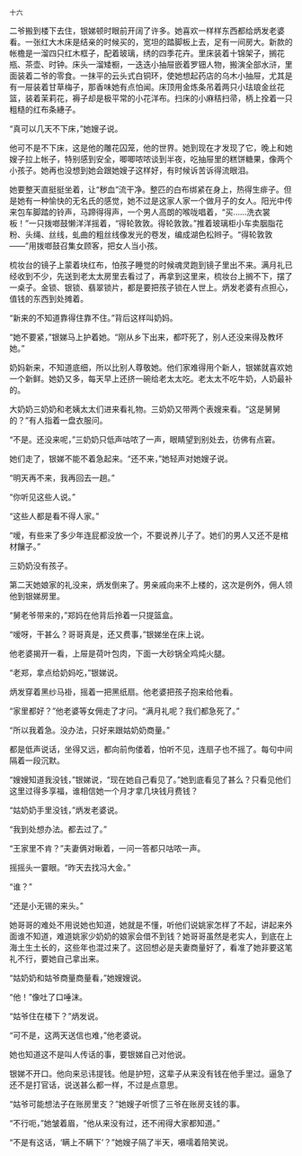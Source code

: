     十六 

   二爷搬到楼下去住，银娣顿时眼前开阔了许多。她喜欢一样样东西都给炳发老婆看。一张红大木床是结亲的时候买的，宽坦的踏脚板上去，足有一间房大。新款的帐檐是一溜四只红木框子，配着玻璃，绣的四季花卉。里床装着十锦架子，搁花瓶、茶壶、时钟。床头一溜矮橱，一迭迭小抽屉嵌着罗钿人物，搬演全部水浒，里面装着二爷的零食。一抹平的云头式白铜环，使她想起药店的乌木小抽屉，尤其是有一屉装着甘草梅子，那香味她有点怕闻。床顶用金炼条吊着两只小珐琅金丝花篮，装着茉莉花，褥子却是极平常的小花洋布。扫床的小麻秸扫帚，柄上拴着一只粗糙的红布条繐子。

   “真可以几天不下床，”她嫂子说。

   他可不是不下床，这是他的雕花囚笼，他的世界。她到现在才发现了它，晚上和她嫂子拉上帐子，特别感到安全，唧唧哝哝谈到半夜，吃抽屉里的糕饼糖果，像两个小孩子。她再也没想到她会跟她嫂子这样好，有时候诉苦诉得流眼泪。

   她要整天直挺挺坐着，让“秽血”流干净。整匹的白布绑紧在身上，热得生痱子。但是她有一种愉快的无名氏的感觉，她不过是这家人家一个做月子的女人。阳光中传来包车脚踏的铃声，马蹄得得声，一个男人高朗的喉咙唱着，“买……洗衣裳板！”一只拨啷鼓懒洋洋摇着，“得轮敦敦。得轮敦敦。”推着玻璃柜小车卖胭脂花粉、头绳、丝线，虬曲的粗丝线像发光的卷发，编成湖色松辫子。“得轮敦敦——”用拨啷鼓召集女顾客，把女人当小孩。

   梳妆台的镜子上蒙着块红布，怕孩子睡觉的时候魂灵跑到镜子里出不来。满月礼已经收到不少，先送到老太太房里去看过了，再拿到这里来，梳妆台上搁不下，摆了一桌子。金锁、银锁、翡翠锁片，都是要把孩子锁在人世上。炳发老婆有点担心，值钱的东西到处摊着。

   “新来的不知道靠得住靠不住。”背后这样叫奶妈。

   “她不要紧，”银娣马上护着她。“刚从乡下出来，都吓死了，别人还没来得及教坏她。”

   奶妈新来，不知道底细，所以比别人尊敬她。他们家难得用个新人，银娣就喜欢她一个新鲜。她奶又多，每天早上还挤一碗给老太太吃。老太太不吃牛奶，人奶最补的。

   大奶奶三奶奶和老姨太太们进来看礼物。三奶奶又带两个表嫂来看。“这是舅舅的？”有人指着一盘衣服问。

   “不是。还没来呢，”三奶奶只低声咕哝了一声，眼睛望到别处去，彷佛有点窘。

   她们走了，银娣不能不着急起来。“还不来，”她轻声对她嫂子说。

   “明天再不来，我再回去一趟。”

   “你听见这些人说。”

   “这些人都是看不得人家。”

   “嗳，有些来了多少年连屁都没放一个，不要说养儿子了。她们的男人又还不是棺材饟子。”

   三奶奶没有孩子。

   第二天她娘家的礼没来，炳发倒来了。男亲戚向来不上楼的，这次是例外，佣人领他到银娣房里。

   “舅老爷带来的，”郑妈在他背后拎着一只提篮盒。

   “嗳呀，干甚么？哥哥真是，还又费事，”银娣坐在床上说。

   他老婆揭开一看，上屉是荷叶包肉，下面一大砂锅全鸡炖火腿。

   “老郑，拿点给奶妈吃，”银娣说。

   炳发穿着黑纱马褂，摇着一把黑纸扇。他老婆把孩子抱来给他看。

   “家里都好？”他老婆等女佣走了才问。“满月礼呢？我们都急死了。”

   “所以我着急。没办法，只好来跟姑奶奶商量。”

   都是低声说话，坐得又远，都向前佝偻着，怕听不见，连扇子也不摇了。每句中间隔着一段沉默。

   “嫂嫂知道我没钱，”银娣说，“现在她自己看见了。”她到底看见了甚么？只看见他们这里过得多享福，谁相信她一个月才拿几块钱月费钱？

   “姑奶奶手里没钱，”炳发老婆说。

   “我到处想办法。都去过了。”

   “王家里不肯？”夫妻俩对瞅着，一问一答都只咕哝一声。

   摇摇头一霎眼。“昨天去找冯大金。”

   “谁？”

   “还是小无锡的来头。”

   她哥哥的难处不用说她也知道，她就是不懂，听他们说姚家怎样了不起，讲起来外面谁不知道，难道姚家少奶奶的娘家会借不到钱？她哥哥虽然是老实人，到底在上海土生土长的，这些年也混过来了。这回想必是夫妻商量好了，看准了她非要这笔礼不行，要她自己拿出来。

   “姑奶奶和姑爷商量商量看，”她嫂嫂说。

   “他！”像吐了口唾沫。

   “姑爷住在楼下？”炳发说。

   “可不是，这两天送信也难，”他老婆说。

   她也知道这不是叫人传话的事，要银娣自己对他说。

   银娣不开口。他向来忌讳提钱。他是护短，这辈子从来没有钱在他手里过。逼急了还不是打官话，说送甚么都一样，不过是点意思。

   “姑爷可能想法子在账房里支？”她嫂子听惯了三爷在账房支钱的事。

   “不行呃，”她皱着眉，“他从来没有过，还不闹得大家都知道。”

   “不是有这话，‘瞒上不瞒下’？”她嫂子隔了半天，嗫嚅着陪笑说。

